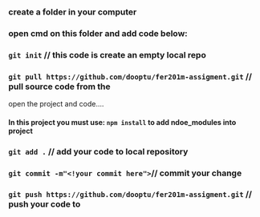 ### create a folder in your computer
### open cmd on this folder and add code below:
### `git init` // this code is create an empty local repo


### `git pull https://github.com/dooptu/fer201m-assigment.git` // pull source code from the
open the project and code....
#### In this project you must use: `npm install` to add ndoe_modules into project
### `git add .` // add your code to local repository
### `git commit -m"<!your commit here">`// commit your change
### `git push https://github.com/dooptu/fer201m-assigment.git` // push your code to
